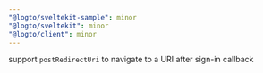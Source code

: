 ```yaml
---
"@logto/sveltekit-sample": minor
"@logto/sveltekit": minor
"@logto/client": minor
---
```


support `postRedirectUri` to navigate to a URI after sign-in callback

